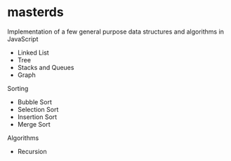 # masterds
Implementation of a few general purpose data structures and algorithms in JavaScript
- Linked List
- Tree
- Stacks and Queues
- Graph

Sorting
 - Bubble Sort
 - Selection Sort
 - Insertion Sort
 - Merge Sort


Algorithms
- Recursion

